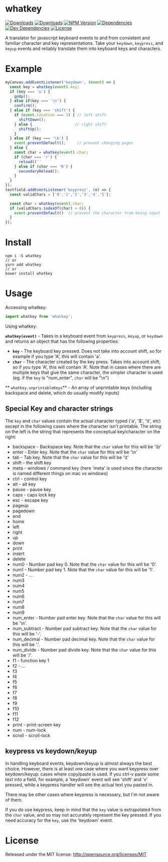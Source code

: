 # whatkey

[![Downloads][npm-dm]][package-url]
[![Downloads][npm-dt]][package-url]
[![NPM Version][npm-v]][package-url]
[![Dependencies][deps]][package-url]
[![Dev Dependencies][dev-deps]][package-url]
[![License][license]][package-url]

A translator for javascript keyboard events to and from consistent and familiar character and key representations.
Take your `keydown`, `keypress`, and `keyup` events and reliably translate them into keyboard keys and characters.

# Example

```javascript
myCanvas.addEventListener('keydown', (event) => {
  const key = whatkey(event).key;
  if (key === 'w') {
    goUp();
  } else if(key === '\n') {
    confirm();
  } else if (key === 'shift') {
    if (event.location === 1) { // left shift
      shiftDown();
    } else {                   // right shift
      shiftUp();
    }
  } else if (key === '\b') {
    event.preventDefault();     // prevent changing pages
  } else {
    const char = whatkey(event).char;
    if (char === 'r') {
      reload()''
    } else if (char === 'R') {
      secondaryReload();
    }
  }
});
textfield.addEventListener('keypress', (e) => {
  const validChars = ['0','1','2','3','4','5'];

  const char = whatkey(event).char;
  if (validChars.indexOf(char) < 0)) {
    event.preventDefault()  // prevent the character from being input
  }
});
```

# Install

```
npm i -S whatkey
// or
yarn add whatkey
// or
bower install whatkey
```


Usage
=====

Accessing whatkey:
```javascript
import whatkey from 'whatkey';
```

Using whatkey:

**`whatkey(event)`** - Takes in a keyboard event from `keypress`, `keyup`, or `keydown` and returns an object that has the following properties:
* **`key`** - The keyboard key pressed. Does not take into account shift, so for example if you type 'A', this will contain 'a'.
* **`char`** - The character created by the key press. Takes into account shift, so if you type 'A', this will contain 'A'.
           Note that in cases where there are multiple keys that give the same character, the simpler character is used (eg. if the `key` is "num_enter", `char` will be "\n")

** `whatkey.unprintableKeys`** - An array of unprintable keys (including backspace and delete, which do usually modify inputs)

## Special Key and character strings

The `key` and `char` values contain the actual character typed ('a', '$', '\t', etc) except in the following cases where the character isn't printable.
The string on the left is the string that represents the conceptual key/character on the right:

* backspace - Backspace key. Note that the `char` value for this will be '\b'
* enter - Enter key. Note that the `char` value for this will be '\n'
* tab - Tab key. Note that the `char` value for this will be '\t'
* shift - the shift key
* meta - windows / command key (here 'meta' is used since the character is named different things on mac vs windows)
* ctrl - control key
* alt - alt key
* pause - pause key
* caps - caps lock key
* esc - escape key
* pageup
* pagedown
* end
* home
* left
* right
* up
* down
* print
* insert
* delete
* num0 - Number pad key 0. Note that the `char` value for this will be '0'.
* num1 - Number pad key 1. Note that the `char` value for this will be '1'.
* num2 - ...
* num3
* num4
* num5
* num6
* num7
* num8
* num9
* num_enter - Number pad enter key. Note that the `char` value for this will be '\n'.
* num_subtract - Number pad subtract key. Note that the `char` value for this will be '-'.
* num_decimal - Number pad decimal key. Note that the `char` value for this will be '.'.
* num_divide - Number pad divide key. Note that the `char` value for this will be '/'.
* f1 - function key 1
* f2 - ...
* f3
* f4
* f5
* f6
* f7
* f8
* f9
* f10
* f11
* f12
* print - print-screen key
* num - num-lock
* scroll - scroll-lock

## keypress vs keydown/keyup

In handling keyboard events, keydown/keyup is almost always the best choice.
However, there is at least one case where you want keypress over keydown/keyup: cases where copy/paste is used.
If you ctrl-v paste some text into a field, for example, a 'keydown' event will see 'shift' and 'v' pressed,
while a keypress handler will see the actual text you pasted in.

There may be other cases where keypress is necessary, but I'm not aware of them.

If you do use keypress, keep in mind that the `key` value is extrapolated from the `char` value, and so may not accurately represent the key pressed.
If you need accuracy for the `key`, use the 'keydown' event.

License
=======
Released under the MIT license: http://opensource.org/licenses/MIT

[npm-dm]: https://img.shields.io/npm/dm/whatkey.svg
[npm-dt]: https://img.shields.io/npm/dt/whatkey.svg
[npm-v]: https://img.shields.io/npm/v/whatkey.svg
[deps]: https://img.shields.io/david/jcgertig/whatkey.svg
[dev-deps]: https://img.shields.io/david/dev/jcgertig/whatkey.svg
[license]: https://img.shields.io/npm/l/whatkey.svg
[package-url]: https://npmjs.com/package/whatkey
